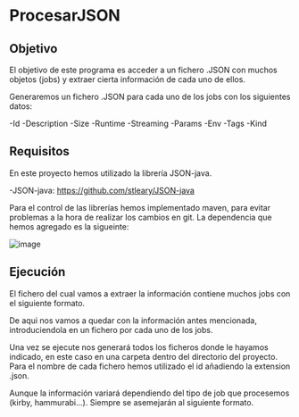 # ProcesarJSON

## Objetivo

El objetivo de este programa es acceder a un fichero .JSON con muchos objetos (jobs) y extraer cierta información de cada uno de ellos.

Generaremos un fichero .JSON para cada uno de los jobs con los siguientes datos:

  -Id
  -Description
  -Size
  -Runtime
  -Streaming
  -Params
  -Env
  -Tags
  -Kind
  
  ## Requisitos
  
  En este proyecto hemos utilizado la librería JSON-java.
  
  -JSON-java: https://github.com/stleary/JSON-java
  
  Para el control de las librerías hemos implementado maven, para evitar problemas a la hora de realizar los cambios en git. La dependencia que hemos agregado es la sigueinte:
  
  ![image](https://user-images.githubusercontent.com/81249604/116520098-8e5d2680-a8d2-11eb-874b-d9bf1a46f62c.png)
  
  ## Ejecución
  
  El fichero del cual vamos a extraer la información contiene muchos jobs con el siguiente formato.
  
 
  
  De aqui nos vamos a quedar con la información antes mencionada, introduciendola en un fichero por cada uno de los jobs.
  
  Una vez se ejecute nos generará todos los ficheros donde le hayamos indicado, en este caso en una carpeta dentro del directorio del proyecto. Para el nombre de cada fichero    hemos utilizado el id añadiendo la extension .json.

  
  
  Aunque la información variará dependiendo del tipo de job que procesemos (kirby, hammurabi...). Siempre se asemejarán al siguiente formato.

  

 
  

